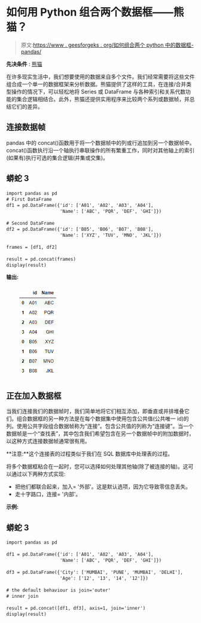 # 如何用 Python 组合两个数据框——熊猫？

> 原文:[https://www . geesforgeks . org/如何组合两个 python 中的数据框-pandas/](https://www.geeksforgeeks.org/how-to-combine-two-dataframe-in-python-pandas/)

**先决条件** : [熊猫](https://www.geeksforgeeks.org/pandas-tutorial/)

在许多现实生活中，我们想要使用的数据来自多个文件。我们经常需要将这些文件组合成一个单一的数据框架来分析数据。熊猫提供了这样的工具，在连接/合并类型操作的情况下，可以轻松地将 Series 或 DataFrame 与各种索引和关系代数功能的集合逻辑相结合。此外，熊猫还提供实用程序来比较两个系列或数据帧，并总结它们的差异。

## 连接数据帧

pandas 中的 concat()函数用于将一个数据帧中的列或行追加到另一个数据帧中。concat()函数执行沿一个轴执行串联操作的所有繁重工作，同时对其他轴上的索引(如果有)执行可选的集合逻辑(并集或交集)。

## 蟒蛇 3

```
import pandas as pd
# First DataFrame
df1 = pd.DataFrame({'id': ['A01', 'A02', 'A03', 'A04'],
                    'Name': ['ABC', 'PQR', 'DEF', 'GHI']})

# Second DataFrame
df2 = pd.DataFrame({'id': ['B05', 'B06', 'B07', 'B08'],
                    'Name': ['XYZ', 'TUV', 'MNO', 'JKL']})

frames = [df1, df2]

result = pd.concat(frames)
display(result)
```

**输出:**

![](img/53276950344b78c9628d516ebda2b05f.png)

## 正在加入数据框

当我们连接我们的数据帧时，我们简单地将它们相互添加，即垂直或并排堆叠它们。组合数据框的另一种方法是在每个数据集中使用包含公共值(公共唯一 id)的列。使用公共字段组合数据帧称为“连接”。包含公共值的列称为“连接键”。当一个数据帧是一个“查找表”，其中包含我们希望包含在另一个数据帧中的附加数据时，以这种方式连接数据帧通常很有用。

**注意:**这个连接表的过程类似于我们在 SQL 数据库中处理表的过程。

将多个数据框粘合在一起时，您可以选择如何处理其他轴(除了被连接的轴)。这可以通过以下两种方式实现:

*   把他们都联合起来，加入= '外部'。这是默认选项，因为它导致零信息丢失。
*   走十字路口，连接= '内部'。

**示例:**

## 蟒蛇 3

```
import pandas as pd

df1 = pd.DataFrame({'id': ['A01', 'A02', 'A03', 'A04'],
                    'Name': ['ABC', 'PQR', 'DEF', 'GHI']})

df3 = pd.DataFrame({'City': ['MUMBAI', 'PUNE', 'MUMBAI', 'DELHI'],
                    'Age': ['12', '13', '14', '12']})

# the default behaviour is join='outer'
# inner join

result = pd.concat([df1, df3], axis=1, join='inner')
display(result)
```